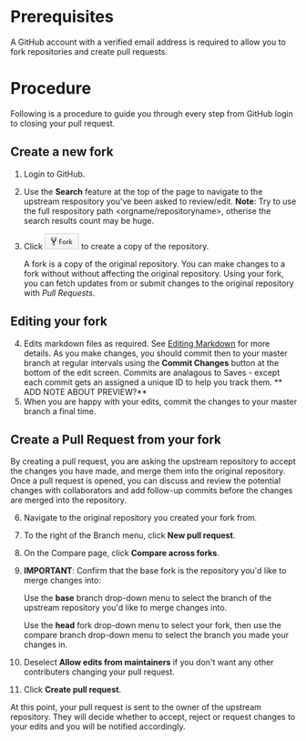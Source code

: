 # Prerequisites
A GitHub account with a verified email address is required to allow you to fork repositories and create pull requests.

# Procedure
Following is a procedure to guide you through every step from GitHub login to closing your pull request.

## Create a new fork
1.  Login to GitHub.
2.  Use the **Search** feature at the top of the page to navigate to the upstream respository you've been asked to review/edit.
    **Note**: Try to use the full respository path <orgname/repositoryname>, otherise the search results count may be huge.
3.  Click ![](/images/fork.PNG) to create a copy of the repository. 

    A fork is a copy of the original repository. You can make changes to a fork without without affecting the original repository. Using your fork, you can fetch updates from or submit changes to the original repository with *Pull Requests*.

## Editing your fork

 4.   Edits markdown files as required. See [Editing Markdown][] for more details.
  As you make changes, you should commit then to your master branch at regular intervals using the **Commit Changes** button at the bottom of the edit screen.
  Commits are analagous to Saves - except each commit gets an assigned a unique ID to help you track them.
     ** ADD NOTE ABOUT PREVIEW?**
 5.   When you are happy with your edits, commit the changes to your master branch a final time.
 
 ## Create a Pull Request from your fork
 By creating a pull request, you are asking the upstream repository to accept the changes you have made, and merge them into the original repository. Once a pull request is opened, you can discuss and review the potential changes with collaborators and add follow-up commits before the changes are merged into the repository.
 
 6. Navigate to the original repository you created your fork from.
 7. To the right of the Branch menu, click **New pull request**.
 8. On the Compare page, click **Compare across forks**.
 9. **IMPORTANT**: Confirm that the base fork is the repository you'd like to merge changes into:
 
    Use the **base** branch drop-down menu to select the branch of the upstream repository you'd like to merge changes into.
 
    Use the **head** fork drop-down menu to select your fork, then use the compare branch drop-down menu to select the branch you made your changes in.
 
 11. Deselect **Allow edits from maintainers** if you don't want any other contributers changing your pull request.
 10. Click **Create pull request**.
 
 At this point, your pull request is sent to the owner of the upstream repository. They will decide whether to accept, reject or request changes to your edits and you will be notified accordingly.
 
 
 
 
 
  




[Editing Markdown]:markdown.md

